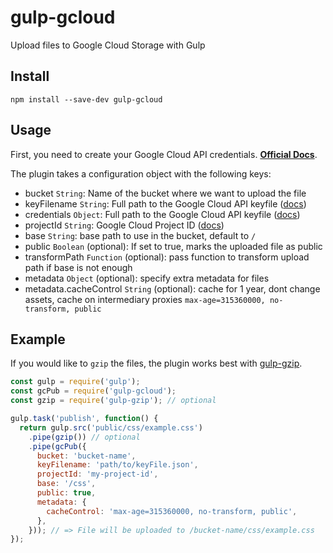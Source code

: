 # gulp-gcloud

Upload files to Google Cloud Storage with Gulp

## Install

```
npm install --save-dev gulp-gcloud
```

## Usage

First, you need to create your Google Cloud API credentials. [__Official Docs__][gc-docs].

The plugin takes a configuration object with the following keys:

- bucket `String`: Name of the bucket where we want to upload the file
- keyFilename `String`: Full path to the Google Cloud API keyfile ([docs][gc-docs])
- credentials `Object`: Full path to the Google Cloud API keyfile ([docs][gc-docs])
- projectId `String`: Google Cloud Project ID ([docs][gc-docs])
- base `String`: base path to use in the bucket, default to `/`
- public `Boolean` (optional): If set to true, marks the uploaded file as public
- transformPath `Function` (optional): pass function to transform upload path if base is not enough
- metadata `Object` (optional): specify extra metadata for files
- metadata.cacheControl `String` (optional): cache for 1 year, dont change assets, cache on intermediary proxies `max-age=315360000, no-transform, public`

## Example

If you would like to `gzip` the files, the plugin works best with [gulp-gzip](https://www.npmjs.com/package/gulp-gzip).

```js
const gulp = require('gulp');
const gcPub = require('gulp-gcloud');
const gzip = require('gulp-gzip'); // optional

gulp.task('publish', function() {
  return gulp.src('public/css/example.css')
    .pipe(gzip()) // optional
    .pipe(gcPub({
      bucket: 'bucket-name',
      keyFilename: 'path/to/keyFile.json',
      projectId: 'my-project-id',
      base: '/css',
      public: true,
      metadata: {
        cacheControl: 'max-age=315360000, no-transform, public',
      },
    })); // => File will be uploaded to /bucket-name/css/example.css
});
```

[gc-docs]: https://googlecloudplatform.github.io/gcloud-node/#/authorization
